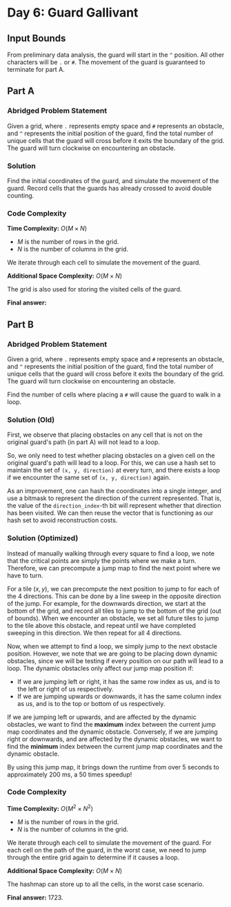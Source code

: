 # Day 6: Guard Gallivant

## Input Bounds

From preliminary data analysis, the guard will start in the `^` position. All other characters will be `.` or `#`. The movement of the guard is guaranteed to terminate for part A.

## Part A

### Abridged Problem Statement

Given a grid, where `.` represents empty space and `#` represents an obstacle, and `^` represents the initial position of the guard, find the total number of unique cells that the guard will cross before it exits the boundary of the grid. The guard will turn clockwise on encountering an obstacle.

### Solution

Find the initial coordinates of the guard, and simulate the movement of the guard. Record cells that the guards has already crossed to avoid double counting.

### Code Complexity

**Time Complexity:** $O(M \times N)$

* $M$ is the number of rows in the grid.
* $N$ is the number of columns in the grid.

We iterate through each cell to simulate the movement of the guard.

**Additional Space Complexity:** $O(M \times N)$

The grid is also used for storing the visited cells of the guard.

**Final answer:**

## Part B

### Abridged Problem Statement

Given a grid, where `.` represents empty space and `#` represents an obstacle, and `^` represents the initial position of the guard, find the total number of unique cells that the guard will cross before it exits the boundary of the grid. The guard will turn clockwise on encountering an obstacle.

Find the number of cells where placing a `#` will cause the guard to walk in a loop.

### Solution (Old)

First, we observe that placing obstacles on any cell that is not on the original guard's path (in part A) will not lead to a loop.

So, we only need to test whether placing obstacles on a given cell on the original guard's path will lead to a loop. For this, we can use a hash set to maintain the set of `(x, y, direction)` at every turn, and there exists a loop if we encounter the same set of `(x, y, direction)` again.

As an improvement, one can hash the coordinates into a single integer, and use a bitmask to represent the direction of the current represented. That is, the value of the `direction_index`-th bit will represent whether that direction has been visited. We can then reuse the vector that is functioning as our hash set to avoid reconstruction costs.

### Solution (Optimized)

Instead of manually walking through every square to find a loop, we note that the critical points are simply the points where we make a turn. Therefore, we can precompute a jump map to find the next point where we have to turn.

For a tile $(x, y)$, we can precompute the next position to jump to for each of the 4 directions. This can be done by a line sweep in the opposite direction of the jump. For example, for the downwards direction, we start at the bottom of the grid, and record all tiles to jump to the bottom of the grid (out of bounds). When we encounter an obstacle, we set all future tiles to jump to the tile above this obstacle, and repeat until we have completed sweeping in this direction. We then repeat for all 4 directions.

Now, when we attempt to find a loop, we simply jump to the next obstacle position. However, we note that we are going to be placing down dynamic obstacles, since we will be testing if every position on our path will lead to a loop. The dynamic obstacles only affect our jump map position if:
* If we are jumping left or right, it has the same row index as us, and is to the left or right of us respectively.
* If we are jumping upwards or downwards, it has the same column index as us, and is to the top or bottom of us respectively.

If we are jumping left or upwards, and are affected by the dynamic obstacles, we want to find the **maximum** index between the current jump map coordinates and the dynamic obstacle. Conversely, if we are jumping right or downwards, and are affected by the dynamic obstacles, we want to find the **minimum** index between the current jump map coordinates and the dynamic obstacle.

By using this jump map, it brings down the runtime from over 5 seconds to approximately 200 ms, a 50 times speedup!

### Code Complexity

**Time Complexity:** $O(M^2 \times N^2)$

* $M$ is the number of rows in the grid.
* $N$ is the number of columns in the grid.

We iterate through each cell to simulate the movement of the guard. For each cell on the path of the guard, in the worst case, we need to jump through the entire grid again to determine if it causes a loop.

**Additional Space Complexity:** $O(M \times N)$

The hashmap can store up to all the cells, in the worst case scenario. 

**Final answer:** 1723.
